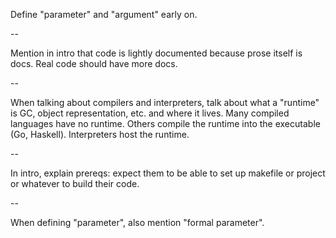 Define "parameter" and "argument" early on.

--

Mention in intro that code is lightly documented because prose itself is docs.
Real code should have more docs.

--

When talking about compilers and interpreters, talk about what a "runtime" is
GC, object representation, etc. and where it lives. Many compiled languages
have no runtime. Others compile the runtime into the executable (Go, Haskell).
Interpreters host the runtime.

--

In intro, explain prereqs: expect them to be able to set up makefile or project
or whatever to build their code.

--

When defining "parameter", also mention "formal parameter".
